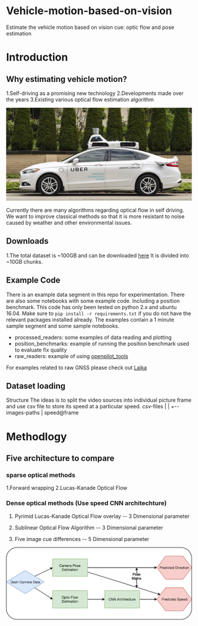 # Vehicle-motion-based-on-vision
Estimate the vehicle motion based on vision cue: optic flow and pose estimation 

# Introduction
## Why estimating vehicle motion?

1.Self-driving as a promising new technology
2.Developments made over the years 
3.Existing various optical flow estimation algorithm

<img src="Images/car.png"> 


Currently there are many algorithms regarding optical flow in self driving.
We want to improve classical methods so that it is more resistant to noise caused by weather and other environmental issues.


## Downloads
1.The total dataset is ~100GB and can be downloaded [here](http://academictorrents.com/details/65a2fbc964078aff62076ff4e103f18b951c5ddb) It is divided into ~10GB chunks.

## Example Code
There is an example data segment in this repo for experimentation. There are also some notebooks with some example code. Including a position benchmark. This code has only been tested on python 2.x and ubuntu 16.04. Make sure to `pip install -r requirements.txt` if you do not have the relevant packages installed already.
The examples contain a 1 minute sample segment and some sample notebooks.
* processed_readers: some examples of data reading and plotting
* position_benchmarks: example of running the position benchmark used to evaluate fix quality
* raw_readers: example of using [openpilot_tools](https://github.com/commaai/openpilot-tools)

For examples related to raw GNSS please check out [Laika](https://github.com/commaai/laika)

## Dataset loading 
Structure
The ideas is to split the video sources into individual picture frame and use csv file to store its speed at a particular speed. 
csv-files
|
|
+-- images-paths
    |
    speed@frame
    
    
 # Methodlogy
 ## Five architecture to compare
 ### sparse optical methods
 1.Forward wrapping
 2.Lucas-Kanade Optical Flow

 ### Dense optical methods (Use speed CNN architechture)
 1. Pyrimid Lucas-Kanade Optical Flow overlay -- 3 Dimensional parameter
    
 2. Sublinear Optical Flow Algorithm -- 3 Dimensional parameter
 
 3. Five image cue differences -- 5 Dimensional parameter
    
    
 
 
 
 <img src="Images/chart.png"> 

        


